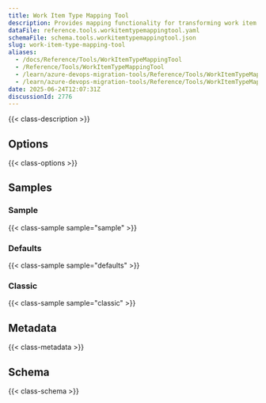 ```yaml
---
title: Work Item Type Mapping Tool
description: Provides mapping functionality for transforming work item types from source to target systems during migration, allowing different work item type names to be used in the target.
dataFile: reference.tools.workitemtypemappingtool.yaml
schemaFile: schema.tools.workitemtypemappingtool.json
slug: work-item-type-mapping-tool
aliases:
  - /docs/Reference/Tools/WorkItemTypeMappingTool
  - /Reference/Tools/WorkItemTypeMappingTool
  - /learn/azure-devops-migration-tools/Reference/Tools/WorkItemTypeMappingTool
  - /learn/azure-devops-migration-tools/Reference/Tools/WorkItemTypeMappingTool/index.md
date: 2025-06-24T12:07:31Z
discussionId: 2776
---
```


{{< class-description >}}

## Options

{{< class-options >}}

## Samples

### Sample

{{< class-sample sample="sample" >}}

### Defaults

{{< class-sample sample="defaults" >}}

### Classic

{{< class-sample sample="classic" >}}

## Metadata

{{< class-metadata >}}

## Schema

{{< class-schema >}}
